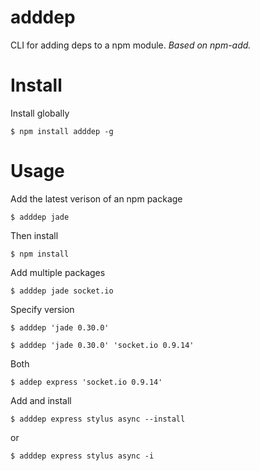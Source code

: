 # adddep
CLI for adding deps to a npm module. *Based on npm-add.*

# Install
Install globally
```
$ npm install adddep -g
```

# Usage
Add the latest verison of an npm package
```
$ adddep jade
```
Then install
```
$ npm install
```

Add multiple packages
```
$ adddep jade socket.io
```

Specify version

```
$ adddep 'jade 0.30.0'
```

```
$ adddep 'jade 0.30.0' 'socket.io 0.9.14'
```

Both
```
$ addep express 'socket.io 0.9.14'
```

Add and install
```
$ adddep express stylus async --install
```
or
```
$ adddep express stylus async -i
```
